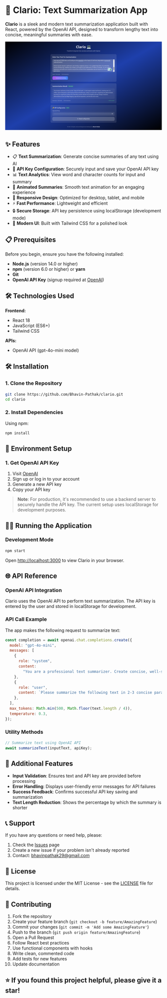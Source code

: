 # 📝 Clario: Text Summarization App

**Clario** is a sleek and modern text summarization application built with React, powered by the OpenAI API, designed to transform lengthy text into concise, meaningful summaries with ease.

![Clario App Screenshot](preview/image.png)

## ✨ Features

- 📋 **Text Summarization**: Generate concise summaries of any text using AI
- 🔑 **API Key Configuration**: Securely input and save your OpenAI API key
- 📊 **Text Analytics**: View word and character counts for input and summary
- 🎨 **Animated Summaries**: Smooth text animation for an engaging experience
- 📱 **Responsive Design**: Optimized for desktop, tablet, and mobile
- ⚡ **Fast Performance**: Lightweight and efficient
- 🔒 **Secure Storage**: API key persistence using localStorage (development mode)
- 🚀 **Modern UI**: Built with Tailwind CSS for a polished look

## 📋 Prerequisites

Before you begin, ensure you have the following installed:

- **Node.js** (version 14.0 or higher)
- **npm** (version 6.0 or higher) or **yarn**
- **Git**
- **OpenAI API Key** (signup required at [OpenAI](https://openai.com))

## 🛠️ Technologies Used

**Frontend:**

- React 18
- JavaScript (ES6+)
- Tailwind CSS

**APIs:**

- OpenAI API (gpt-4o-mini model)

## 🛠️ Installation

### 1. Clone the Repository

```bash
git clone https://github.com/Bhavin-Pathak/clario.git
cd clario
```

### 2. Install Dependencies

Using npm:

```bash
npm install
```

## 🔧 Environment Setup

### 1. Get OpenAI API Key

1. Visit [OpenAI](https://openai.com)
2. Sign up or log in to your account
3. Generate a new API key
4. Copy your API key

> **Note**: For production, it's recommended to use a backend server to securely handle the API key. The current setup uses localStorage for development purposes.

## 🏃‍♂️ Running the Application

### Development Mode

```bash
npm start
```

Open [http://localhost:3000](http://localhost:3000) to view Clario in your browser.

## 🌐 API Reference

### OpenAI API Integration

Clario uses the OpenAI API to perform text summarization. The API key is entered by the user and stored in localStorage for development.

### API Call Example

The app makes the following request to summarize text:

```javascript
const completion = await openai.chat.completions.create({
  model: "gpt-4o-mini",
  messages: [
    {
      role: "system",
      content:
        "You are a professional text summarizer. Create concise, well-structured summaries that capture the main points and key information from the given text. Keep summaries significantly shorter than the original while maintaining accuracy and clarity.",
    },
    {
      role: "user",
      content: `Please summarize the following text in 2-3 concise paragraphs, focusing on the main points and key information:\n\n${text}`,
    },
  ],
  max_tokens: Math.min(500, Math.floor(text.length / 4)),
  temperature: 0.3,
});
```

### Utility Methods

```javascript
// Summarize text using OpenAI API
await summarizeText(inputText, apiKey);
```

## 🌟 Additional Features

- **Input Validation**: Ensures text and API key are provided before processing
- **Error Handling**: Displays user-friendly error messages for API failures
- **Success Feedback**: Confirms successful API key saving and summarization
- **Text Length Reduction**: Shows the percentage by which the summary is shorter

## 📞 Support

If you have any questions or need help, please:

1. Check the [Issues](https://github.com/Bhavin-Pathak/clario/issues) page
2. Create a new issue if your problem isn't already reported
3. Contact: bhavinpathak29@gmail.com

## 📄 License

This project is licensed under the MIT License - see the [LICENSE](LICENSE) file for details.

## 🤝 Contributing

1. Fork the repository
2. Create your feature branch (`git checkout -b feature/AmazingFeature`)
3. Commit your changes (`git commit -m 'Add some AmazingFeature'`)
4. Push to the branch (`git push origin feature/AmazingFeature`)
5. Open a Pull Request
6. Follow React best practices
7. Use functional components with hooks
8. Write clean, commented code
9. Add tests for new features
10. Update documentation

## ⭐ If you found this project helpful, please give it a star!
